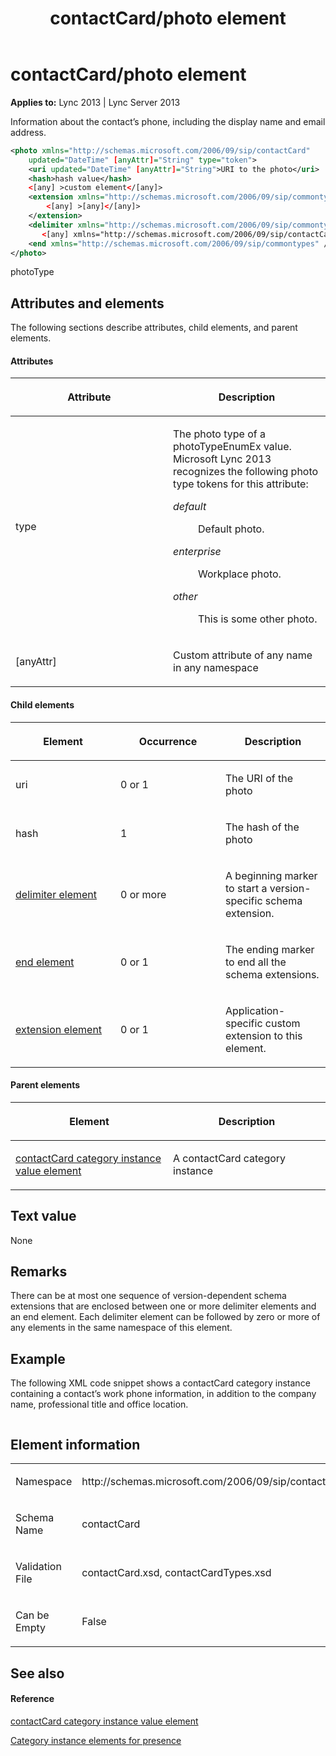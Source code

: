 ﻿---
title: contactCard/photo element
TOCTitle: contactCard/photo element
ms:assetid: 9b61765d-7e0f-49f1-83ed-e5bfaec1867a
ms:mtpsurl: https://msdn.microsoft.com/en-us/library/Dn454714(v=office.15)
ms:contentKeyID: 57093401
ms.date: 07/24/2014
mtps_version: v=office.15
dev_langs:
- xml
---

# contactCard/photo element


**Applies to:** Lync 2013 | Lync Server 2013

Information about the contact’s phone, including the display name and email address.

``` xml
<photo xmlns="http://schemas.microsoft.com/2006/09/sip/contactCard"
    updated="DateTime" [anyAttr]="String" type="token">
    <uri updated="DateTime" [anyAttr]="String">URI to the photo</uri>
    <hash>hash value</hash>
    <[any] >custom element</[any]>
    <extension xmlns="http://schemas.microsoft.com/2006/09/sip/commontypes">
        <[any] >[any]</[any]>
    </extension>
    <delimiter xmlns="http://schemas.microsoft.com/2006/09/sip/commontypes" />
       <[any] xmlns="http://schemas.microsoft.com/2006/09/sip/contactCard" />
    <end xmlns="http://schemas.microsoft.com/2006/09/sip/commontypes" />
</photo>
```

photoType

## Attributes and elements

The following sections describe attributes, child elements, and parent elements.

#### Attributes

<table>
<colgroup>
<col style="width: 50%" />
<col style="width: 50%" />
</colgroup>
<thead>
<tr class="header">
<th><p>Attribute</p></th>
<th><p>Description</p></th>
</tr>
</thead>
<tbody>
<tr class="odd">
<td><p>type</p></td>
<td><p>The photo type of a photoTypeEnumEx value. Microsoft Lync 2013 recognizes the following photo type tokens for this attribute:</p>
<dl>
<dt><em>default</em></dt>
<dd><p>Default photo.</p>
</dd>
<dt><em>enterprise</em></dt>
<dd><p>Workplace photo.</p>
</dd>
<dt><em>other</em></dt>
<dd><p>This is some other photo.</p>
</dd>
</dl></td>
</tr>
<tr class="even">
<td><p>[anyAttr]</p></td>
<td><p>Custom attribute of any name in any namespace</p></td>
</tr>
</tbody>
</table>


#### Child elements

<table>
<colgroup>
<col style="width: 33%" />
<col style="width: 33%" />
<col style="width: 33%" />
</colgroup>
<thead>
<tr class="header">
<th><p>Element</p></th>
<th><p>Occurrence</p></th>
<th><p>Description</p></th>
</tr>
</thead>
<tbody>
<tr class="odd">
<td><p>uri</p></td>
<td><p>0 or 1</p></td>
<td><p>The URI of the photo</p></td>
</tr>
<tr class="even">
<td><p>hash</p></td>
<td><p>1</p></td>
<td><p>The hash of the photo</p></td>
</tr>
<tr class="odd">
<td><p><a href="delimiter-element.md">delimiter element</a></p></td>
<td><p>0 or more</p></td>
<td><p>A beginning marker to start a version-specific schema extension.</p></td>
</tr>
<tr class="even">
<td><p><a href="end-element.md">end element</a></p></td>
<td><p>0 or 1</p></td>
<td><p>The ending marker to end all the schema extensions.</p></td>
</tr>
<tr class="odd">
<td><p><a href="extension-element.md">extension element</a></p></td>
<td><p>0 or 1</p></td>
<td><p>Application-specific custom extension to this element.</p></td>
</tr>
</tbody>
</table>


#### Parent elements

<table>
<colgroup>
<col style="width: 50%" />
<col style="width: 50%" />
</colgroup>
<thead>
<tr class="header">
<th><p>Element</p></th>
<th><p>Description</p></th>
</tr>
</thead>
<tbody>
<tr class="odd">
<td><p><a href="contactcard-category-instance-value-element.md">contactCard category instance value element</a></p></td>
<td><p>A contactCard category instance</p></td>
</tr>
</tbody>
</table>


## Text value

None

## Remarks

There can be at most one sequence of version-dependent schema extensions that are enclosed between one or more delimiter elements and an end element. Each delimiter element can be followed by zero or more of any elements in the same namespace of this element.

## Example

The following XML code snippet shows a contactCard category instance containing a contact’s work phone information, in addition to the company name, professional title and office location.

``` xml
```

## Element information

<table>
<colgroup>
<col style="width: 50%" />
<col style="width: 50%" />
</colgroup>
<tbody>
<tr class="odd">
<td><p>Namespace</p></td>
<td><p>http://schemas.microsoft.com/2006/09/sip/contactcard</p></td>
</tr>
<tr class="even">
<td><p>Schema Name</p></td>
<td><p>contactCard</p></td>
</tr>
<tr class="odd">
<td><p>Validation File</p></td>
<td><p>contactCard.xsd, contactCardTypes.xsd</p></td>
</tr>
<tr class="even">
<td><p>Can be Empty</p></td>
<td><p>False</p></td>
</tr>
</tbody>
</table>


## See also

#### Reference

[contactCard category instance value element](contactcard-category-instance-value-element.md)

[Category instance elements for presence](category-instance-elements-for-presence.md)

